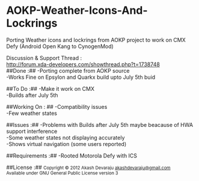 AOKP-Weather-Icons-And-Lockrings
================================

Porting Weather icons and lockrings from AOKP project to work on CMX Defy (Android Open Kang to CynogenMod) <br>

Discussion & Support Thread :<br>
http://forum.xda-developers.com/showthread.php?t=1738748
<br>
##Done :##
-Porting complete from AOKP source <br>
-Works Fine on Epsylon and Quarkx build upto July 5th buid<br>


##To Do :##
-Make it work on CMX<br>
-Builds after July 5th <br>

##Working On : ##
-Compatibility issues <br>
-Few weather states<br>

##Issues :##
-Problems with Builds after July 5th maybe beacause of HWA support interference <br>
-Some weather states not displaying accurately<br>
-Shows virtual navigation (some users reported) <br>

##Requirements :##
-Rooted Motorola Defy with ICS <br>

##License :##
<small>Copyright © 2012 Akash Devaraju akashdevaraju@gmail.com <br>
Available under GNU General Public License version 3</small>

